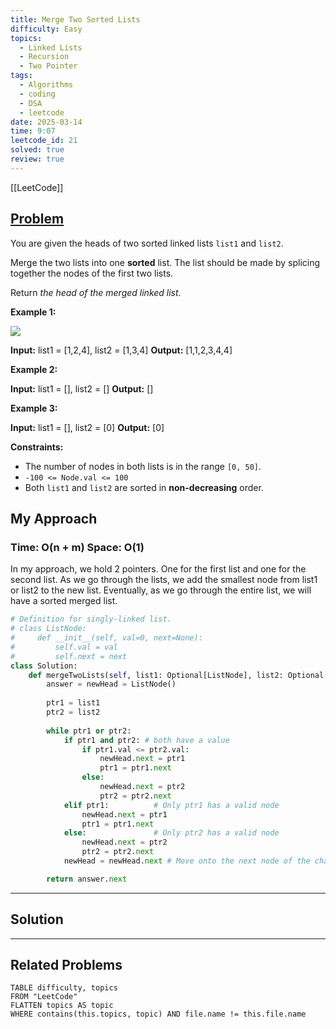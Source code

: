 ```yaml
---
title: Merge Two Sorted Lists
difficulty: Easy
topics:
  - Linked Lists
  - Recursion
  - Two Pointer
tags:
  - Algorithms
  - coding
  - DSA
  - leetcode
date: 2025-03-14
time: 9:07
leetcode_id: 21
solved: true
review: true
---
```

[[LeetCode]]

## [Problem](https://leetcode.com/problems/merge-two-sorted-lists/description/)
You are given the heads of two sorted linked lists `list1` and `list2`.

Merge the two lists into one **sorted** list. The list should be made by splicing together the nodes of the first two lists.

Return _the head of the merged linked list_.

**Example 1:**

![](https://assets.leetcode.com/uploads/2020/10/03/merge_ex1.jpg)

**Input:** list1 = [1,2,4], list2 = [1,3,4]
**Output:** [1,1,2,3,4,4]

**Example 2:**

**Input:** list1 = [], list2 = []
**Output:** []

**Example 3:**

**Input:** list1 = [], list2 = [0]
**Output:** [0]

**Constraints:**

- The number of nodes in both lists is in the range `[0, 50]`.
- `-100 <= Node.val <= 100`
- Both `list1` and `list2` are sorted in **non-decreasing** order.


## My Approach
### Time: O(n + m) Space: O(1)
In my approach, we hold 2 pointers. One for the first list and one for the second list. As we go through the lists, we add the smallest node from list1 or list2 to the new list. Eventually, as we go through the entire list, we will have a sorted merged list.
```python
# Definition for singly-linked list.
# class ListNode:
#     def __init__(self, val=0, next=None):
#         self.val = val
#         self.next = next
class Solution:
    def mergeTwoLists(self, list1: Optional[ListNode], list2: Optional[ListNode]) -> Optional[ListNode]:
        answer = newHead = ListNode()
  
        ptr1 = list1
        ptr2 = list2
  
        while ptr1 or ptr2:
            if ptr1 and ptr2: # both have a value
                if ptr1.val <= ptr2.val:
                    newHead.next = ptr1
                    ptr1 = ptr1.next
                else:
                    newHead.next = ptr2
                    ptr2 = ptr2.next
            elif ptr1:          # Only ptr1 has a valid node
                newHead.next = ptr1      
                ptr1 = ptr1.next    
            else:               # Only ptr2 has a valid node
                newHead.next = ptr2
                ptr2 = ptr2.next
            newHead = newHead.next # Move onto the next node of the chai

        return answer.next
```


---
## Solution




---
## Related Problems
```dataview
TABLE difficulty, topics
FROM "LeetCode"
FLATTEN topics AS topic
WHERE contains(this.topics, topic) AND file.name != this.file.name
```